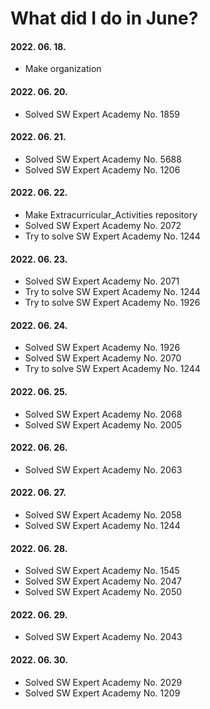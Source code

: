 # What did I do in June?

#### 2022. 06. 18.
- Make organization

#### 2022. 06. 20.
- Solved SW Expert Academy No. 1859

#### 2022. 06. 21.
- Solved SW Expert Academy No. 5688
- Solved SW Expert Academy No. 1206

#### 2022. 06. 22.
- Make Extracurricular_Activities repository
- Solved SW Expert Academy No. 2072
- Try to solve SW Expert Academy No. 1244

#### 2022. 06. 23.
- Solved SW Expert Academy No. 2071
- Try to solve SW Expert Academy No. 1244
- Try to solve SW Expert Academy No. 1926

#### 2022. 06. 24.
- Solved SW Expert Academy No. 1926
- Solved SW Expert Academy No. 2070
- Try to solve SW Expert Academy No. 1244

#### 2022. 06. 25.
- Solved SW Expert Academy No. 2068
- Solved SW Expert Academy No. 2005

#### 2022. 06. 26.
- Solved SW Expert Academy No. 2063

#### 2022. 06. 27.
- Solved SW Expert Academy No. 2058
- Solved SW Expert Academy No. 1244

#### 2022. 06. 28.
- Solved SW Expert Academy No. 1545
- Solved SW Expert Academy No. 2047
- Solved SW Expert Academy No. 2050

#### 2022. 06. 29.
- Solved SW Expert Academy No. 2043

#### 2022. 06. 30.
- Solved SW Expert Academy No. 2029
- Solved SW Expert Academy No. 1209
